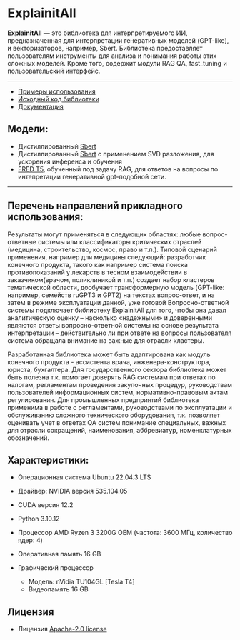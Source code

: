 # **ExplainitAll**
**ExplainitAll** — это библиотека для интерпретируемого ИИ, предназначенная для интерпретации генеративных моделей (GPT-like), и векторизаторов, например, Sbert. Библиотека предоставляет пользователям инструменты для анализа и понимания работы этих сложных моделей. Кроме того, содержит модули RAG QA, fast_tuning и пользовательский интерфейс.

---

* [Примеры использования](https://github.com/Bots-Avatar/ExplainitAll/tree/main/examples)
* [Исходный код библиотеки](https://github.com/Bots-Avatar/ExplainitAll/tree/main/explainitall)
* [Документация](https://github.com/Bots-Avatar/ExplainitAll/wiki)

## Модели:

* Дистиллированный [Sbert](https://huggingface.co/FractalGPT/SbertDistil)
* Дистиллированный [Sbert](https://huggingface.co/FractalGPT/SbertSVDDistil) с применением SVD разложения, для ускорения инференса и обучения
* [FRED T5](https://huggingface.co/FractalGPT/FRED-T5-Interp), обученный под задачу RAG, для ответов на вопросы по интепретации генеративной gpt-подобной сети.


---
## Перечень направлений прикладного использования:

Результаты могут применяться в следующих областях: любые вопрос-ответные системы или классификаторы критических отраслей (медицина, строительство, космос, право и т.п.). Типовой сценарий применения, например для медицины следующий: разработчик конечного продукта, такого как например система поиска противопоказаний у лекарств в тесном взаимодействии в заказчиком(врачом, поликлиникой и т.п.) создает набор кластеров тематической области, дообучает трансформерную модель (GPT-like: например, семейств ruGPT3 и GPT2) на текстах вопрос-ответ, и на затем в режиме эксплуатации данной, уже готовой Вопросно-ответной системы подключает библиотеку ExplainitAll для того, чтобы она давал аналитическую оценку – насколько «надежными» и доверенными являются ответы вопросно-ответной системы на основе результата интерпретации – действительно ли при ответе на вопросы пользователя система обращала внимание на важные для отрасли кластеры.

Разработанная библиотека может быть адаптирована как модуль конечного продукта - ассистента врача, инженера-конструктора, юриста, бухгалтера. Для государственного сектора библиотека может быть полезна т.к. помогает доверять RAG системам при ответах по налогам, регламентам проведения закупочных процедур, руководствам пользователей информационных систем, нормативно-правовым актам регулирования. Для промышленных предприятий библиотека применима в работе с регламентами, руководствами по эксплуатации и обслуживанию сложного технического оборудования, т.к. позволяет оценивать учет в ответах QA систем понимание специальных, важных для отрасли сокращений, наименования, аббревиатур, номенклатурных обозначений.


## Характеристики:
* Операционная система Ubuntu 22.04.3 LTS
* Драйвер: NVIDIA версия 535.104.05
* CUDA версия 12.2
* Python 3.10.12


* Процессор AMD Ryzen 3 3200G OEM (частота: 3600 МГц, количество ядер: 4)
* Оперативная память 16 GB 

* Графический процессор
  * Модель: nVidia TU104GL [Tesla T4]
  * Видеопамять 16 GB



## Лицензия
* Лицензия [Apache-2.0 license](https://github.com/Bots-Avatar/ExplainitAll/tree/main#Apache-2.0-1-ov-file)
